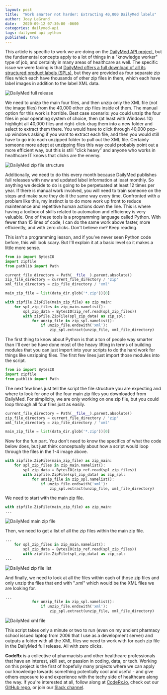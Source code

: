 ```yaml
---
layout: post
title:  "Work smarter not harder: Extracting 40,000 DailyMed labels"
author: Joey LeGrand
date:   2020-09-12 07:30:00 -0600
categories: dailymed-api
tags: dailymed api python
published: true
---
```

This article is specific to work we are doing on the [DailyMed API project](https://github.com/coderxio/dailymed-api), but the fundamental concepts apply to a lot of things in a "knowledge worker" type of job, and certainly in many areas of healthcare as well. The specific issue we were facing is that [DailyMed offers a full download of all its structured product labels (SPLs)](https://dailymed.nlm.nih.gov/dailymed/spl-resources-all-drug-labels.cfm), but they are provided as four separate zip files which each have thousands of other zip files in them, which each have label images in addition to the label XML data.

![DailyMed full release](https://raw.githubusercontent.com/coderxio/coderxio.github.io/master/assets/img/dailymed-full-release.jpg)

We need to unizp the main four files, and then unzip only the XML file (not the image files) from the 40,000 other zip files inside of them. The manual option for this work is horrible. Best case scenario: you could unzip the four files in your operating system of choice, then (at least with Windows 10) highlight all 40,000 files and right-click-drag them into a new folder and select to extract them there. You would have to click through 40,000 pop-up windows asking if you want to extract each file, and then you would still have to go into each unzipped folder to pull out the XML file. Certainly someone more adept at unzipping files this way could probably point out a more efficient way, but this is still "click heavy" and anyone who works in healthcare IT knows that clicks are the enemy.

![DailyMed zip file structure](https://raw.githubusercontent.com/coderxio/coderxio.github.io/master/assets/img/dailymed-zip.jpg)

Additionally, we need to do this every month because DailyMed publishes full releases with new and updated label information at least monthly.  So anything we decide to do is going to be perpetuated at least 12 times per year. If there is manual work involved, you will need to train someone on the steps and make sure they do it the same way every time. Confronted with a problem like this, my instinct is to do more work up front to reduce maintenance and repetitive human actions down the line. This is where having a toolbox of skills related to automation and efficiency is very valuable. One of these tools is a programming language called Python. With fewer than 15 lines of code, I can do the same work above faster, more efficiently, and with zero clicks. Don't believe me? Keep reading.

This isn't a programming lesson, and if you've never seen Python code before, this will look scary. But I'll explain it at a basic level so it makes a little more sense.

```python
from io import BytesIO
import zipfile
from pathlib import Path

current_file_directory = Path(__file__).parent.absolute()
zip_file_directory = current_file_directory / 'zip'
xml_file_directory = zip_file_directory / 'xml'

main_zip_file = list(data_dir.glob('*.zip'))[0]

with zipfile.ZipFile(main_zip_file) as zip_main:
    for spl_zip_files in zip_main.namelist():
        spl_zip_data = BytesIO(zip_ref.read(spl_zip_files))
        with zipfile.ZipFile(spl_zip_data) as zip_spl:
            for unzip_file in zip_spl.namelist():
                if unzip_file.endswith('xml'):
                    zip_spl.extract(unzip_file, xml_file_directory)
```

The first thing to know about Python is that a ton of people way smarter than I'll ever be have done most of the heavy lifting in terms of building modules that you can just import into your scripts to do the hard work for things like unzipping files.  The first few lines just import those modules into the script.

```python
from io import BytesIO
import zipfile
from pathlib import Path
```

The next few lines just tell the script the file structure you are expecting and where to look for one of the four main zip files you downloaded from DailyMed. For simplicity, we are only working on one zip file, but you could loop through all four files just as easily.

```python
current_file_directory = Path(__file__).parent.absolute()
zip_file_directory = current_file_directory / 'zip'
xml_file_directory = zip_file_directory / 'xml'

main_zip_file = list(data_dir.glob('*.zip'))[0]
```

Now for the fun part. You don't need to know the specifics of what the code below does, but just think conceptually about how a script would loop through the files in the 1-4 image above.

```python
with zipfile.ZipFile(main_zip_file) as zip_main:
    for spl_zip_files in zip_main.namelist():
        spl_zip_data = BytesIO(zip_ref.read(spl_zip_files))
        with zipfile.ZipFile(spl_zip_data) as zip_spl:
            for unzip_file in zip_spl.namelist():
                if unzip_file.endswith('xml'):
                    zip_spl.extract(unzip_file, xml_file_directory)
```

We need to start with the main zip file.

```python
with zipfile.ZipFile(main_zip_file) as zip_main:
...
```

![DailyMed main zip file](https://raw.githubusercontent.com/coderxio/coderxio.github.io/master/assets/img/dailymed-zip-1.jpg)

Then, we need to get a list of all the zip files within the main zip file.

```python
...
    for spl_zip_files in zip_main.namelist():
        spl_zip_data = BytesIO(zip_ref.read(spl_zip_files))
        with zipfile.ZipFile(spl_zip_data) as zip_spl:
...
```

![DailyMed zip file list](https://raw.githubusercontent.com/coderxio/coderxio.github.io/master/assets/img/dailymed-zip-2-3.jpg)

And finally, we need to look at all the files within each of those zip files and only unzip the files that end with ".xml" which would be the XML files we are looking for.

```python
...
            for unzip_file in zip_spl.namelist():
                if unzip_file.endswith('xml'):
                    zip_spl.extract(unzip_file, xml_file_directory)
```

![DailyMed xml file](https://raw.githubusercontent.com/coderxio/coderxio.github.io/master/assets/img/dailymed-zip-4.jpg)

This script takes only a minute or two to run (even on my ancient pharmacy school issued laptop from 2006 that I use as a development server) and outputs a folder with all the XML files we need to work with for each zip file in the DailyMed full release. All with zero clicks.

**CodeRx** is a collective of pharmacists and other healthcare professionals that have an interest, skill set, or passion in coding, data, or tech. Working on this project is the first of hopefully many projects where we can apply our knowledge towards something potentially cool and useful - and give others exposure to and experience with the techy side of healthcare along the way. If you're interested at all, follow along at [CodeRx.io](https://coderx.io/), check out our [GitHub repo](https://github.com/coderxio/dailymed-api), or join our [Slack channel](https://coderx.slack.com/).
